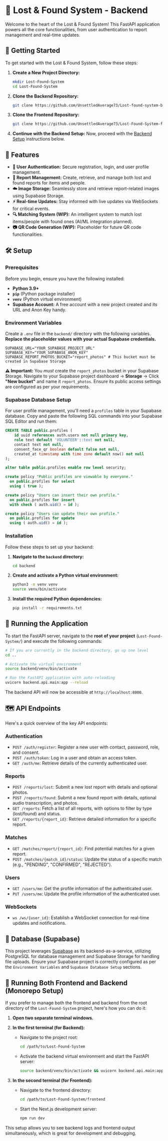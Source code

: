 # 🚀 Lost & Found System - Backend

Welcome to the heart of the Lost & Found System! This FastAPI application powers all the core functionalities, from user authentication to report management and real-time updates.

## 🏁 Getting Started

To get started with the Lost & Found System, follow these steps:

1.  **Create a New Project Directory:**
    ```bash
    mkdir Lost-Found-System
    cd Lost-Found-System
    ```

2.  **Clone the Backend Repository:**
    ```bash
    git clone https://github.com/UnsettledAverage73/Lost-found-system-backend backend
    ```

3.  **Clone the Frontend Repository:**
    ```bash
    git clone https://github.com/UnsettledAverage73/Lost-Found-System-frontend frontend
    ```

4.  **Continue with the Backend Setup:**
    Now, proceed with the [Backend Setup](#🛠️-setup) instructions below.

## 🌟 Features

-   **🔐 User Authentication:** Secure registration, login, and user profile management.
-   **📝 Report Management:** Create, retrieve, and manage both lost and found reports for items and people.
-   **☁️ Image Storage:** Seamlessly store and retrieve report-related images using Supabase Storage.
-   **⚡ Real-time Updates:** Stay informed with live updates via WebSockets for critical events.
-   **🔍 Matching System (WIP):** An intelligent system to match lost items/people with found ones (AI/ML integration planned).
-   **📷 QR Code Generation (WIP):** Placeholder for future QR code functionalities.

## 🛠️ Setup

### Prerequisites

Before you begin, ensure you have the following installed:

-   **Python 3.9+**
-   **`pip`** (Python package installer)
-   **`venv`** (Python virtual environment)
-   **Supabase Account:** A free account with a new project created and its URL and Anon Key handy.

### Environment Variables

Create a `.env` file in the `backend/` directory with the following variables. **Replace the placeholder values with your actual Supabase credentials.**

```dotenv
SUPABASE_URL="YOUR_SUPABASE_PROJECT_URL"
SUPABASE_KEY="YOUR_SUPABASE_ANON_KEY"
SUPABASE_REPORT_PHOTOS_BUCKET="report_photos" # This bucket must be created in Supabase Storage
```

**⚠️ Important:** You *must* create the `report_photos` bucket in your Supabase Storage.
Navigate to your Supabase project dashboard -> **Storage** -> Click **"New bucket"** and name it `report_photos`. Ensure its public access settings are configured as per your requirements.

### Supabase Database Setup

For user profile management, you'll need a `profiles` table in your Supabase database. Copy and paste the following SQL commands into your Supabase SQL Editor and run them:

```sql
CREATE TABLE public.profiles (
    id uuid references auth.users not null primary key,
    role text default 'VOLUNTEER'::text not null,
    contact text not null,
    consent_face_qr boolean default false not null,
    created_at timestamp with time zone default now() not null
);

alter table public.profiles enable row level security;

create policy "Public profiles are viewable by everyone."
  on public.profiles for select
  using ( true );

create policy "Users can insert their own profile."
  on public.profiles for insert
  with check ( auth.uid() = id );

create policy "Users can update their own profile."
  on public.profiles for update
  using ( auth.uid() = id );
```

### Installation

Follow these steps to set up your backend:

1.  **Navigate to the `backend` directory:**
    ```bash
    cd backend
    ```

2.  **Create and activate a Python virtual environment:**
    ```bash
    python3 -m venv venv
    source venv/bin/activate
    ```

3.  **Install the required Python dependencies:**
    ```bash
    pip install -r requirements.txt
    ```

## 🚀 Running the Application

To start the FastAPI server, navigate to the **root of your project** (`Lost-Found-System/`) and execute the following commands:

```bash
# If you are currently in the backend directory, go up one level
cd ..

# Activate the virtual environment
source backend/venv/bin/activate

# Run the FastAPI application with auto-reloading
uvicorn backend.api.main:app --reload
```

The backend API will now be accessible at `http://localhost:8000`.

## 🗺️ API Endpoints

Here's a quick overview of the key API endpoints:

### Authentication
-   `POST /auth/register`: Register a new user with contact, password, role, and consent.
-   `POST /auth/token`: Log in a user and obtain an access token.
-   `GET /auth/me`: Retrieve details of the currently authenticated user.

### Reports
-   `POST /reports/lost`: Submit a new lost report with details and optional photos.
-   `POST /reports/found`: Submit a new found report with details, optional audio transcription, and photos.
-   `GET /reports`: Fetch a list of all reports, with options to filter by type (lost/found) and status.
-   `GET /reports/{report_id}`: Retrieve detailed information for a specific report.

### Matches
-   `GET /matches/report/{report_id}`: Find potential matches for a given report.
-   `POST /matches/{match_id}/status`: Update the status of a specific match (e.g., "PENDING", "CONFIRMED", "REJECTED").

### Users
-   `GET /users/me`: Get the profile information of the authenticated user.
-   `PUT /users/me`: Update the profile information of the authenticated user.

### WebSockets
-   `ws /ws/{user_id}`: Establish a WebSocket connection for real-time updates and notifications.

## 🐘 Database (Supabase)

This project leverages [Supabase](https://supabase.com/) as its backend-as-a-service, utilizing PostgreSQL for database management and Supabase Storage for handling file uploads. Ensure your Supabase project is correctly configured as per the `Environment Variables` and `Supabase Database Setup` sections.

## 🤝 Running Both Frontend and Backend (Monorepo Setup)

If you prefer to manage both the frontend and backend from the root directory of the `Lost-Found-System` project, here's how you can do it:

1.  **Open two separate terminal windows.**

2.  **In the first terminal (for Backend):**
    -   Navigate to the project root:
        ```bash
        cd /path/to/Lost-Found-System
        ```
    -   Activate the backend virtual environment and start the FastAPI server:
        ```bash
        source backend/venv/bin/activate && uvicorn backend.api.main:app --reload
        ```

3.  **In the second terminal (for Frontend):**
    -   Navigate to the frontend directory:
        ```bash
        cd /path/to/Lost-Found-System/frontend
        ```
    -   Start the Next.js development server:
        ```bash
        npm run dev
        ```

This setup allows you to see backend logs and frontend output simultaneously, which is great for development and debugging.